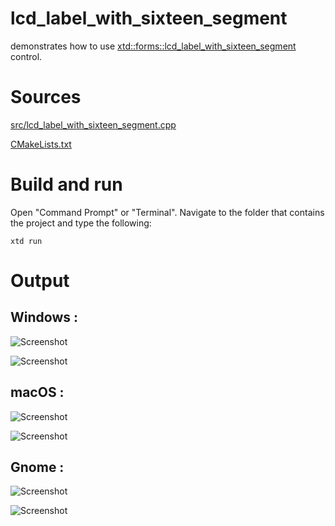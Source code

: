 # lcd_label_with_sixteen_segment

demonstrates how to use [xtd::forms::lcd_label_with_sixteen_segment](../../../src/xtd_forms/include/xtd/forms/lcd_label_with_sixteen_segment.hpp) control.

# Sources

[src/lcd_label_with_sixteen_segment.cpp](src/lcd_label_with_sixteen_segment.cpp)

[CMakeLists.txt](CMakeLists.txt)

# Build and run

Open "Command Prompt" or "Terminal". Navigate to the folder that contains the project and type the following:

```shell
xtd run
```

# Output

## Windows :

![Screenshot](../../../docs/pictures/examples/lcd_label_with_sixteen_segment_w.png)

![Screenshot](../../../docs/pictures/examples/lcd_label_with_sixteen_segment_wd.png)

## macOS :

![Screenshot](../../../docs/pictures/examples/lcd_label_with_sixteen_segment_m.png)

![Screenshot](../../../docs/pictures/examples/lcd_label_with_sixteen_segment_md.png)

## Gnome :

![Screenshot](../../../docs/pictures/examples/lcd_label_with_sixteen_segment_g.png)

![Screenshot](../../../docs/pictures/examples/lcd_label_with_sixteen_segment_gd.png)
